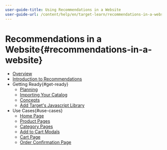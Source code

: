 ```yaml
---
user-guide-title: Using Recommendations in a Website
user-guide-url: /content/help/en/target-learn/recommendations-in-a-website/overview.html
---
```


# Recommendations in a Website{#recommendations-in-a-website}

+ [Overview](overview.md)
+ [Introduction to Recommendations](introduction.md)
+ Getting Ready{#get-ready}
  + [Planning](get-ready/planning.md)
  + [Importing Your Catalog](get-ready/catalog.md)
  + [Concepts](get-ready/concepts.md)
  + [Add Target's Javascript Library](get-ready/base-implementation.md)
+ Use Cases{#use-cases}
  + [Home Page](use-cases/home-page.md)
  + [Product Pages](use-cases/product-pages.md)
  + [Category Pages](use-cases/category-pages.md)
  + [Add to Cart Modals](use-cases/add-to-cart-modals.md)
  + [Cart Page](use-cases/cart-page.md)
  + [Order Confirmation Page](use-cases/order-confirmation-page.md)